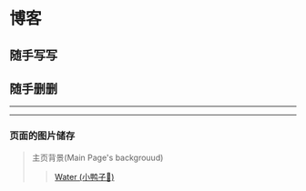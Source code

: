 # 博客
## 随手写写
## 随手删删
---
---
### 页面的图片储存
> 主页背景(Main Page's backgrouud)
>> [Water (小鸭子🐤)](https://github.com/vince213/vince213.github.io/tree/master/photo/water)
